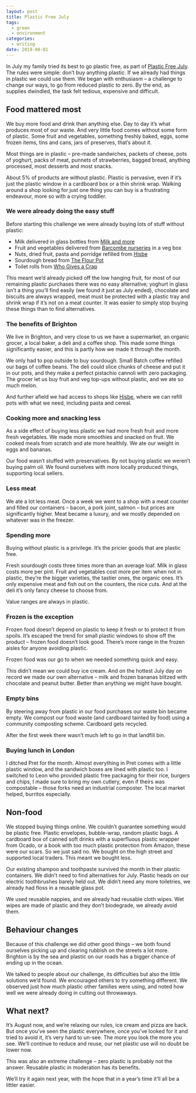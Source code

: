 ```yaml
---
layout: post
title: Plastic Free July
tags:
  - green
  - environment
categories:
  - writing
date: 2019-08-01
---
```


In July my family tried its best to go plastic free, as part of [Plastic Free July](https://www.plasticfreejuly.org/). The rules were simple: don’t buy anything plastic. If we already had things in plastic we could use them. We began with enthusiasm – a challenge to change our ways, to go from reduced plastic to zero. By the end, as supplies dwindled, the task felt tedious, expensive and difficult.

## Food mattered most

We buy more food and drink than anything else. Day to day it’s what produces most of our waste. And very little food comes without some form of plastic. Some fruit and vegetables, something freshly baked, eggs, some frozen items, tins and cans, jars of preserves, that’s about it.

Most things are in plastic – pre-made sandwiches, packets of cheese, pots of yoghurt, packs of meat, punnets of strawberries, bagged bread, anything processed, most desserts and most snacks.

About 5% of products are without plastic. Plastic is pervasive, even if it’s just the plastic window in a cardboard box or a thin shrink wrap. Walking around a shop looking for just one thing you can buy is a frustrating endeavour, more so with a crying toddler.

### We were already doing the easy stuff

Before starting this challenge we were already buying lots of stuff without plastic:

* Milk delivered in glass bottles from [Milk and more](https://www.milkandmore.co.uk/)
* Fruit and vegetables delivered from [Barcombe nurseries](https://www.barcombenurseries.co.uk/) in a veg box
* Nuts, dried fruit, pasta and porridge refilled from [Hisbe](https://hisbe.co.uk/)
* Sourdough bread from [The Flour Pot](https://www.theflourpot.co.uk/)
* Toilet rolls from [Who Gives a Crap](https://uk.whogivesacrap.org/)

This meant we’d already picked off the low hanging fruit, for most of our remaining plastic purchases there was no easy alternative; yoghurt in glass isn’t a thing you’ll find easily (we found it just as July ended), chocolate and biscuits are always wrapped, meat must be protected with a plastic tray and shrink wrap if it’s not on a meat counter. It was easier to simply stop buying these things than to find alternatives.

### The benefits of Brighton

We live in Brighton, and very close to us we have a supermarket, an organic grocer, a local baker, a deli and a coffee shop. This made some things significantly easier, and this is partly how we made it through the month.

We only had to pop outside to buy sourdough. Small Batch coffee refilled our bags of coffee beans. The deli could slice chunks of cheese and put it in our pots, and they make a perfect pistachio cannoli with zero packaging. The grocer let us buy fruit and veg top-ups without plastic, and we ate so much melon.

And further afield we had access to shops like [Hisbe](https://hisbe.co.uk/), where we can refill pots with what we need, including pasta and cereal.

### Cooking more and snacking less

As a side effect of buying less plastic we had more fresh fruit and more fresh vegetables. We made more smoothies and snacked on fruit. We cooked meals from scratch and ate more healthily. We ate our weight in eggs and bananas.

Our food wasn’t stuffed with preservatives. By not buying plastic we weren’t buying palm oil. We found ourselves with more locally produced things, supporting local sellers.

### Less meat

We ate a lot less meat. Once a week we went to a shop with a meat counter and filled our containers – bacon, a pork joint, salmon – but prices are significantly higher. Meat became a luxury, and we mostly depended on whatever was in the freezer.

### Spending more

Buying without plastic is a privilege. It’s the pricier goods that are plastic free.

Fresh sourdough costs three times more than an average loaf. Milk in glass costs more per pint. Fruit and vegetables cost more per item when not in plastic, they’re the bigger varieties, the tastier ones, the organic ones. It’s only expensive meat and fish out on the counters, the nice cuts. And at the deli it’s only fancy cheese to choose from.

Value ranges are always in plastic.

### Frozen is the exception

Frozen food doesn’t depend on plastic to keep it fresh or to protect it from spoils. It’s escaped the trend for small plastic windows to show off the product – frozen food doesn’t look good. There’s more range in the frozen aisles for anyone avoiding plastic.

Frozen food was our go to when we needed something quick and easy.

This didn’t mean we could buy ice cream. And on the hottest July day on record we made our own alternative – milk and frozen bananas blitzed with chocolate and peanut butter. Better than anything we might have bought.

### Empty bins
By steering away from plastic in our food purchases our waste bin became empty. We compost our food waste (and cardboard tainted by food) using a community composting scheme. Cardboard gets recycled.

After the first week there wasn’t much left to go in that landfill bin.

### Buying lunch in London

I ditched Pret for the month. Almost everything in Pret comes with a little plastic window, and the sandwich boxes are lined with plastic too. I switched to Leon who provided plastic free packaging for their rice, burgers and chips, I made sure to bring my own cutlery, even if theirs was compostable – those forks need an industrial composter. The local market helped, burritos especially.

## Non-food

We stopped buying things online. We couldn’t guarantee something would be plastic free. Plastic envelopes, bubble-wrap, random plastic bags. A cardboard box of canned soft drinks with a superfluous plastic wrapper from Ocado, or a book with too much plastic protection from Amazon, these were our scars. So we just said no. We bought on the high street and supported local traders. This meant we bought less.

Our existing shampoo and toothpaste survived the month in their plastic containers. We didn’t need to find alternatives for July.  Plastic heads on our electric toothbrushes barely held out. We didn’t need any more toiletries, we already had floss in a reusable glass pot.

We used reusable nappies, and we already had reusable cloth wipes. Wet wipes are made of plastic and they don’t biodegrade, we already avoid them.

## Behaviour changes

Because of this challenge we did other good things – we both found ourselves picking up and clearing rubbish on the streets a lot more. Brighton is by the sea and plastic on our roads has a bigger chance of ending up in the ocean.

We talked to people about our challenge, its difficulties but also the little solutions we’d found. We encouraged others to try something different. We observed just how much plastic other families were using, and noted how well we were already doing in cutting out throwaways.

## What next?

It’s August now, and we’re relaxing our rules, ice cream and pizza are back. But once you’ve seen the plastic everywhere, once you’ve looked for it and tried to avoid it, it’s very hard to un-see. The more you look the more you see. We’ll continue to reduce and reuse, our net plastic use will no doubt be lower now.

This was also an extreme challenge – zero plastic is probably not the answer. Reusable plastic in moderation has its benefits.

We’ll try it again next year, with the hope that in a year’s time it’ll all be a littler easier.
